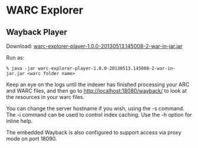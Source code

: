 WARC Explorer
=============


Wayback Player
--------------

Download: [warc-explorer-player-1.0.0-20130513.145008-2-war-in-jar.jar](https://oss.sonatype.org/content/groups/public/uk/bl/wa/warc-explorer/warc-explorer-player/1.0.0-SNAPSHOT/warc-explorer-player-1.0.0-20130513.145008-2-war-in-jar.jar)

Run as:

    % java -jar warc-explorer-player-1.0.0-20130513.145008-2-war-in-jar.jar <warc folder name>

Keep an eye on the logs until the indexer has finished processing your ARC and WARC files, and then go to [http://localhost:18080/wayback/](http://localhost:18080/wayback/) to look at the resources in your warc files.

You can change the server hostname if you wish, using the -s command. The -i command can be used to control index caching. Use the -h option for inline help.

The embedded Wayback is also configured to support access via proxy mode on port 18090.


